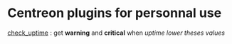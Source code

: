 # Centreon plugins for personnal use

<u>check_uptime</u> : get **warning** and **critical** when *uptime lower theses values*
